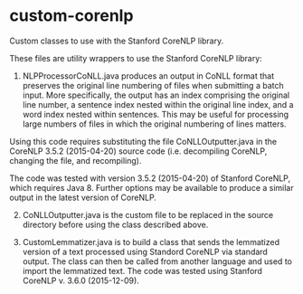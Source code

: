 # custom-corenlp
Custom classes to use with the Stanford CoreNLP library.

These files are utility wrappers to use the Stanford CoreNLP library:
1) NLPProcessorCoNLL.java produces an output in CoNLL format that preserves the original line numbering of files when submitting a batch input.  More specifically, the output has an index comprising the original line number, a sentence index nested within the original line index, and a word index nested within sentences.  This may be useful for processing large numbers of files in which the original numbering of lines matters. 

Using this code requires substituting the file CoNLLOutputter.java in the CoreNLP 3.5.2 (2015-04-20) source code (i.e. decompiling CoreNLP, changing the file, and recompiling). 

The code was tested with version 3.5.2 (2015-04-20) of Stanford CoreNLP, which requires Java 8.  Further options may be available to produce a similar output in the latest version of CoreNLP.

2) CoNLLOutputter.java is the custom file to be replaced in the source directory before using the class described above.  

3) CustomLemmatizer.java is to build a class that sends the lemmatized version of a text processed using Standord CoreNLP via standard output.  The class can then be called from another language and used to import the lemmatized text.  The code was tested using Stanford CoreNLP v. 3.6.0 (2015-12-09).
